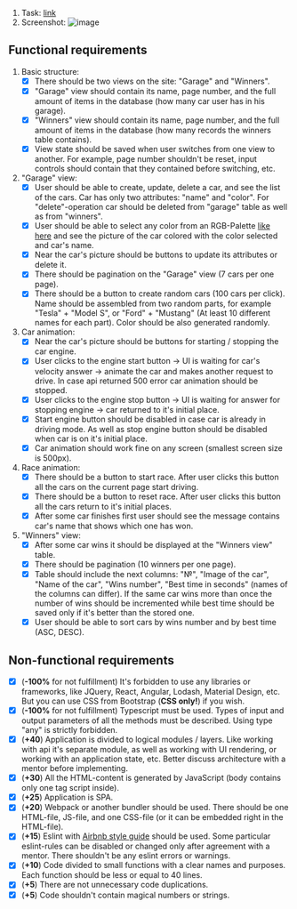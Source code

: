 1. Task: [link](https://github.com/rolling-scopes-school/tasks/blob/master/tasks/async-race.md)
2. Screenshot: 
![image](https://github.com/rolling-scopes-school/nvalkovich-JSFE2023Q1/assets/105563182/44eb3d69-6ec7-43ea-8b10-1a2a6205abe0)
## Functional requirements
1. Basic structure:
   - [x] There should be two views on the site: "Garage" and "Winners". 
   - [x]  "Garage" view should contain its name, page number, and the full amount of items in the database (how many car user has in his garage).
   - [x]  "Winners" view should contain its name, page number, and the full amount of items in the database (how many records the winners table contains).
   - [x]  View state should be saved when user switches from one view to another. For example, page number shouldn't be reset, input controls should contain that they contained before switching, etc.
2. "Garage" view:
   - [x]  User should be able to create, update, delete a car, and see the list of the cars. Car has only two attributes: "name" and "color". For "delete"-operation car should be deleted from "garage" table as well as from "winners".
   - [x]  User should be able to select any color from an RGB-Palette [like here](https://www.colorspire.com/rgb-color-wheel/) and see the picture of the car colored with the color selected and car's name.
   - [x]  Near the car's picture should be buttons to update its attributes or delete it.
   - [x] There should be pagination on the "Garage" view (7 cars per one page).
   - [x] There should be a button to create random cars (100 cars per click). Name should be assembled from two random parts, for example "Tesla" + "Model S", or "Ford" + "Mustang" (At least 10 different names for each part). Color should be also generated randomly.
3. Car animation:
   - [x]  Near the car's picture should be buttons for starting / stopping the car engine.
   - [x]  User clicks to the engine start button -> UI is waiting for car's velocity answer -> animate the car and makes another request to drive. In case api returned 500 error car animation should be stopped.
   - [x]  User clicks to the engine stop button -> UI is waiting for answer for stopping engine -> car returned to it's initial place.
   - [x]  Start engine button should be disabled in case car is already in driving mode. As well as stop engine button should be disabled when car is on it's initial place.
   - [x]  Car animation should work fine on any screen (smallest screen size is 500px).
4. Race animation:
   - [x]  There should be a button to start race. After user clicks this button all the cars on the current page start driving.
   - [x]  There should be a button to reset race. After user clicks this button all the cars return to it's initial places.
   - [x]  After some car finishes first user should see the message contains car's name that shows which one has won.
5. "Winners" view:
   - [x]  After some car wins it should be displayed at the "Winners view" table.
   - [x]  There should be pagination (10 winners per one page).
   - [x]  Table should include the next columns: "№", "Image of the car", "Name of the car", "Wins number", "Best time in seconds" (names of the columns can differ). If the same car wins more than once the number of wins should be incremented while best time should be saved only if it's better than the stored one.
   - [x]  User should be able to sort cars by wins number and by best time (ASC, DESC).
  
## Non-functional requirements
- [x] (**-100%** for not fulfillment) It's forbidden to use any libraries or frameworks, like JQuery, React, Angular, Lodash, Material Design, etc. But you can use CSS from Bootstrap (**CSS only!**) if you wish.
- [x] (**-100%** for not fulfillment) Typescript must be used. Types of input and output parameters of all the methods must be described. Using type "any" is strictly forbidden.
- [x] (**+40**) Application is divided to logical modules / layers. Like working with api it's separate module, as well as working with UI rendering, or working with an application state, etc. Better discuss architecture with a mentor before implementing.
- [x]  (**+30**) All the HTML-content is generated by JavaScript (body contains only one tag script inside).
- [x] (**+25**)  Application is SPA.
- [x] (**+20**)  Webpack or another bundler should be used. There should be one HTML-file, JS-file, and one CSS-file (or it can be embedded right in the HTML-file).
- [x]  (**+15**) Eslint with [Airbnb style guide](https://github.com/airbnb/javascript) should be used. Some particular eslint-rules can be disabled or changed only after agreement with a mentor. There shouldn't be any eslint errors or warnings.
- [x] (**+10**) Code divided to small functions with a clear names and purposes. Each function should be less or equal to 40 lines.
- [x] (**+5**) There are not unnecessary code duplications.
- [x] (**+5**) Code shouldn't contain magical numbers or strings.
